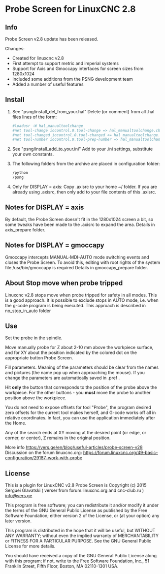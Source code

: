 # Probe Screen for LinuxCNC 2.8

## Info

Probe Screen v2.8 update has been released.

Сhanges:
- Created for linuxcnc v2.8
- First attempt to support metric and imperial systems
- Support for Axis and Gmoccapy interfaces for screen sizes from 1280x1024
- Included some additions from the PSNG development team
- Added a number of useful features

## Install

1. See "psng/install_del_from_your.hal"
   Delete (or comment) from all .hal files lines of the form:

   ```sh
   #loadusr -W hal_manualtoolchange
   #net tool-change iocontrol.0.tool-change => hal_manualtoolchange.change
   #net tool-changed iocontrol.0.tool-changed <= hal_manualtoolchange.changed
   #net tool-number iocontrol.0.tool-prep-number => hal_manualtoolchange.number
   ```

2. See "psng/install_add_to_your.ini" Add to your .ini settings, substitute your own constants.

3. The following folders from the archive are placed in configuration folder:

   ```sh
   /python
   /psng
   ```

4. Only for DISPLAY = axis: Copy .axisrc to your home ~/ folder. If you are already using .axisrc, then only add to your file contents of this .axisrc.

## Notes for DISPLAY = axis

By default, the Probe Screen doesn't fit in the 1280x1024 screen a bit, so some tweaks have been made to the .axisrc to expand the area. Details in axis_prepare folder.

## Notes for DISPLAY = gmoccapy

Gmoccapy intercepts MANUAL-MDI-AUTO mode switching events and closes the Probe Screen.
To avoid this, editing with root rights of the system file /usr/bin/gmoccapy is required
Details in gmoccapy_prepare folder.

## About Stop move when probe tripped

Linuxcnc v2.8 stops move when probe tripped for safety in all modes. This is a good approach.
It is possible to exclude stops in AUTO mode, i.e. when the g-code program is being executed.
This approach is described in no_stop_in_auto folder

## Use

Set the probe in the spindle.

Move manually probe for Z about 2-10 mm above the workpiece surface,
and for XY about the position indicated by the colored dot on the appropriate button Probe Screen.

Fill parameters. Meaning of the parameters should be clear from the names and pictures (the name pop up when approaching the mouse). If you change the parameters are automatically saved in .pref .

Hit **only** the button that corresponds to the position of the probe above the workpiece. For the other buttons - you **must** move the probe to another position above the workpiece.

You do not need to expose offsets for tool "Probe", the program desired zero offsets for the current tool makes herself, and G-code works off all in relative coordinates.
In fact, you can use the application immediately after the Home.

Any of the search ends at XY moving at the desired point (or edge, or corner, or center), Z remains in the original position.

More info <https://vers.ge/en/blog/useful-articles/probe-screen-v28>
Discussion on the forum linuxcnc.org: <https://forum.linuxcnc.org/49-basic-configuration/29187-work-with-probe>

## License

   This is a plugin for LinuxCNC v2.8
   Probe Screen is Copyright (c) 2015 Serguei Glavatski ( verser  from forum.linuxcnc.org and cnc-club.ru )
   <info@vers.ge>

   This program is free software; you can redistribute it and/or modify
   it under the terms of the GNU General Public License as published by
   the Free Software Foundation; either version 2 of the License, or
   (at your option) any later version.

   This program is distributed in the hope that it will be useful,
   but WITHOUT ANY WARRANTY; without even the implied warranty of
   MERCHANTABILITY or FITNESS FOR A PARTICULAR PURPOSE.  See the
   GNU General Public License for more details.

   You should have received a copy of the GNU General Public License
   along with this program; if not, write to the Free Software
   Foundation, Inc., 51 Franklin Street, Fifth Floor, Boston, MA 02110-1301 USA.
